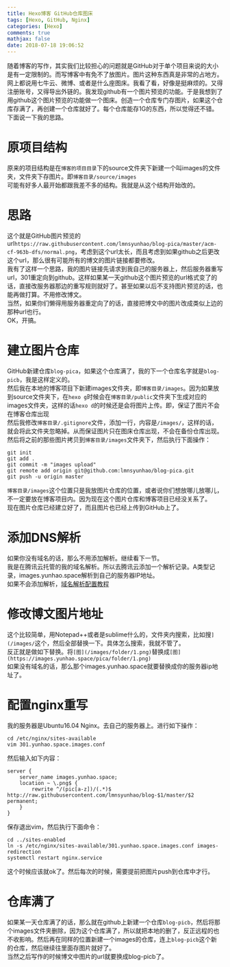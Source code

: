 ```yaml
---
title: Hexo博客 GitHub仓库图床
tags: [Hexo, GitHub, Nginx]
categories: [Hexo]
comments: true
mathjax: false
date: 2018-07-18 19:06:52
---
```

随着博客的写作，其实我们比较担心的问题就是GitHub对于单个项目来说的大小是有一定限制的。而写博客中有免不了放图片。图片这种东西真是非常的占地方。网上都说用七牛云、微博、或者是什么座图床。我看了看，好像是挺麻烦的。又得注册账号，又得导出外链的。我发现github有一个图片预览的功能。于是我想到了用github这个图片预览的功能做一个图床。创造一个仓库专门存图片，如果这个仓库存满了，再创建一个仓库就好了。每个仓库能存1G的东西，所以觉得还不错。下面说一下我的思路。  

<!-- more -->

# 原项目结构
原来的项目结构是在`博客的项目目录`下的source文件夹下新建一个叫images的文件夹，文件夹下存图片。即`博客目录/source/images`  
可能有好多人最开始都跟我差不多的结构。我就是从这个结构开始改的。  

# 思路
这个就是GitHub图片预览的url`https://raw.githubusercontent.com/lmnsyunhao/blog-pica/master/acm-cf-963b-dfs/normal.png`，考虑到这个url太长，而且考虑到如果github之后更改这个url，那么很有可能所有的博文的图片链接都要修改。  
我有了这样一个思路，我的图片链接先请求到我自己的服务器上，然后服务器重写url，301重定向到github。这样如果某一天github这个图片预览的url格式变了的话，直接改服务器那边的重写规则就好了。甚至如果以后不支持图片预览的话，也能再做打算。不用修改博文。  
当然，如果你们懒得用服务器重定向了的话，直接把博文中的图片改成类似上边的那种url也行。  
OK，开搞。  

# 建立图片仓库
GitHub新建仓库`blog-pica`，如果这个仓库满了，我的下一个仓库名字就是`blog-picb`，我是这样定义的。  
然后我在本地的博客项目下新建images文件夹，即`博客目录/images`。因为如果放到source文件夹下，在`hexo g`时候会在`博客目录/public`文件夹下生成对应的images文件夹，这样的话`hexo d`的时候还是会将图片上传。即，保证了图片不会在博客仓库出现  
然后我修改`博客目录/.gitignore`文件，添加一行，内容是`/images/`，这样的话，就会将此文件夹忽略掉。从而保证图片只在图床仓库出现，不会在备份仓库出现。  
然后将之前的那些图片拷贝到`博客目录/images`文件夹下，然后执行下面操作：  
```
git init
git add .
git commit -m "images upload"
git remote add origin git@github.com:lmnsyunhao/blog-pica.git
git push -u origin master
```
`博客目录/images`这个位置只是我放图片仓库的位置，或者说你们想放哪儿放哪儿，不一定要放在博客项目内。因为现在这个图片仓库和博客项目已经没关系了。  
现在图片仓库已经建立好了，而且图片也已经上传到GitHub上了。  

# 添加DNS解析
如果你没有域名的话，那么不用添加解析。继续看下一节。  
我是在腾讯云托管的我的域名解析。所以去腾讯云添加一个解析记录。A类型记录，images.yunhao.space解析到自己的服务器IP地址。  
如果不会添加解析，[域名解析配置教程](/2018/07/01/domain-name-parsing-setting-tutor/)  

# 修改博文图片地址
这个比较简单，用Notepad++或者是sublime什么的，文件夹内搜索，比如搜`](/images/`这个，然后全部替换一下。具体怎么搜索，我就不管了。  
反正就是做如下替换。将`[图](/images/folder/1.png)`替换成`[图](https://images.yunhao.space/pica/folder/1.png)`  
如果没有域名的话，那么那个images.yunhao.space就要替换成你的服务器ip地址了。  

# 配置nginx重写
我的服务器是Ubuntu16.04 Nginx。去自己的服务器上。进行如下操作：  
```
cd /etc/nginx/sites-available
vim 301.yunhao.space.images.conf
```
然后输入如下内容：  
```
server {
	server_name images.yunhao.space;
    location ~ \.png$ {
        rewrite ^/(pic[a-z])/(.*)$ http://raw.githubusercontent.com/lmnsyunhao/blog-$1/master/$2 permanent;
    }
}
```
保存退出vim，然后执行下面命令：  
```
cd ../sites-enabled
ln -s /etc/nginx/sites-available/301.yunhao.space.images.conf images-redirection
systemctl restart nginx.service
```
这个时候应该就ok了。然后每次的时候，需要提前把图片push到仓库中才行。  

# 仓库满了
如果某一天仓库满了的话，那么就在github上新建一个仓库`blog-picb`，然后将那个images文件夹删除，因为这个仓库满了，所以就把本地的删了，反正远程的也不收影响。然后再在同样的位置新建一个images的仓库，连上`blog-picb`这个新的仓库，然后继续往里面存图片就好了。  
当然之后写作的时候博文中图片的url就要换成blog-picb了。  